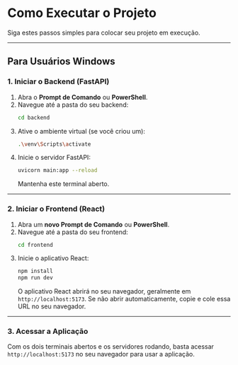 # Como Executar o Projeto

Siga estes passos simples para colocar seu projeto em execução.

---

## Para Usuários Windows

### 1. Iniciar o Backend (FastAPI)

1.  Abra o **Prompt de Comando** ou **PowerShell**.
2.  Navegue até a pasta do seu backend:
    ```bash
    cd backend
    ```
3.  Ative o ambiente virtual (se você criou um):
    ```bash
    .\venv\Scripts\activate
    ```
4.  Inicie o servidor FastAPI:
    ```bash
    uvicorn main:app --reload
    ```
    Mantenha este terminal aberto.

---

### 2. Iniciar o Frontend (React)

1.  Abra um **novo Prompt de Comando** ou **PowerShell**.
2.  Navegue até a pasta do seu frontend:
    ```bash
    cd frontend    
    ```
3.  Inicie o aplicativo React:
    ```bash
    npm install
    npm run dev

    ```
    O aplicativo React abrirá no seu navegador, geralmente em `http://localhost:5173`. Se não abrir automaticamente, copie e cole essa URL no seu navegador.

---

### 3. Acessar a Aplicação

Com os dois terminais abertos e os servidores rodando, basta acessar `http://localhost:5173` no seu navegador para usar a aplicação.
